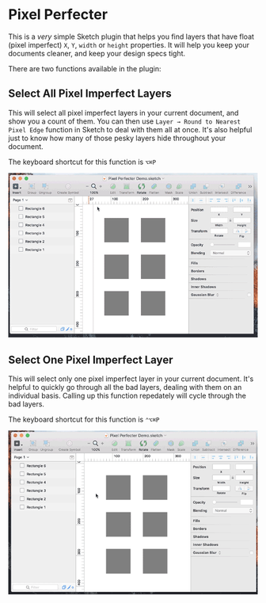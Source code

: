 # Pixel Perfecter

This is a _very_ simple Sketch plugin that helps you find layers that have float (pixel imperfect) `X`, `Y`, `width` or `height` properties. It will help you keep your documents cleaner, and keep your design specs tight.

There are two functions available in the plugin:

## Select All Pixel Imperfect Layers

This will select all pixel imperfect layers in your current document, and show you a count of them. You can then use `Layer → Round to Nearest Pixel Edge` function in Sketch to deal with them all at once. It's also helpful just to know how many of those pesky layers hide throughout your document.

The keyboard shortcut for this function is `⌥⌘P`

![](readme-all.gif)

## Select One Pixel Imperfect Layer

This will select only one pixel imperfect layer in your current document. It's helpful to quickly go through all the bad layers, dealing with them on an individual basis. Calling up this function repedately will cycle through the bad layers.

The keyboard shortcut for this function is `⌃⌥⌘P`

![](readme-one.gif)
